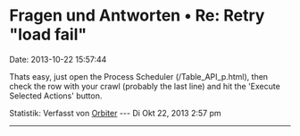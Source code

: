 Fragen und Antworten • Re: Retry \"load fail\"
==============================================

Date: 2013-10-22 15:57:44

Thats easy, just open the Process Scheduler (/Table\_API\_p.html), then
check the row with your crawl (probably the last line) and hit the
\'Execute Selected Actions\' button.

Statistik: Verfasst von
[Orbiter](http://forum.yacy-websuche.de/memberlist.php?mode=viewprofile&u=2)
--- Di Okt 22, 2013 2:57 pm

------------------------------------------------------------------------

